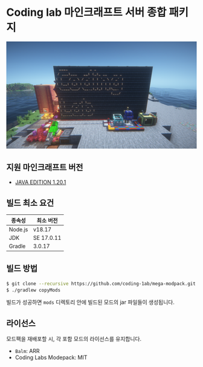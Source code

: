 # Coding lab 마인크래프트 서버 종합 패키지

![](./assets/server-ss-1.png)

## 지원 마인크래프트 버전

-   [JAVA EDITION 1.20.1](https://www.minecraft.net/en-us/article/minecraft--java-edition-1-20-1)

## 빌드 최소 요건

| 종속성  | 최소 버전  |
| ------- | ---------- |
| Node.js | v18.17     |
| JDK     | SE 17.0.11 |
| Gradle  | 3.0.17     |

## 빌드 방법

```sh
$ git clone --recursive https://github.com/coding-1ab/mega-modpack.git
$ ./gradlew copyMods
```

빌드가 성공하면 `mods` 디렉토리 안에 빌드된 모드의 jar 파일들이 생성됩니다.

## 라이선스

모드팩을 재배포할 시, 각 포함 모드의 라이선스를 유지합니다.

-   `Balm`: ARR
-   Coding Labs Modepack: MIT
